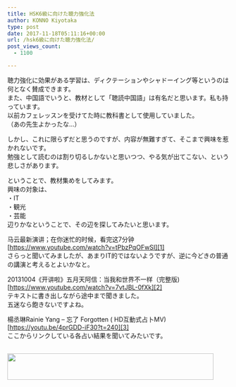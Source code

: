 ```yaml
---
title: HSK6級に向けた聴力強化法
author: KONNO Kiyotaka
type: post
date: 2017-11-18T05:11:16+00:00
url: /hsk6級に向けた聴力強化法/
post_views_count:
  - 1100

---
```

聴力強化に効果がある学習は、ディクテーションやシャドーイング等というのは何となく賛成できます。  
また、中国語でいうと、教材として「聴読中国語」は有名だと思います。私も持っています。  
以前カフェレッスンを受けてた時に教科書として使用していました。  
（あの先生よかったな…）

しかし、これに限らずだと思うのですが、内容が無難すぎて、そこまで興味を惹かれないです。  
勉強として読むのは割り切るしかないと思いつつ、やる気が出てこない、という悲しさがあります。

ということで、教材集めをしてみます。  
興味の対象は、  
・IT  
・観光  
・芸能  
辺りかなということで、その辺を探してみたいと思います。

马云最新演讲；在你迷忙的时候，看完这7分钟  
[https://www.youtube.com/watch?v=tPbzPqOFwSI][1]  
さらっと聞いてみましたが、あまりIT的ではないようですが、逆に今どきの普通の講演と考えるとよいかなと。

20131004《开讲啦》五月天阿信：当我和世界不一样（完整版)  
[https://www.youtube.com/watch?v=7vtJBL-0fXk][2]  
テキストに書き出しながら途中まで聞きました。  
五迷なら飽きないですよね。

楊丞琳Rainie Yang &#8211; 忘了 Forgotten ( HD互動式占卜MV)  
[https://youtu.be/4prGDD-iF30?t=240][3]  
ここからリンクしている各占い結果を聞いてみたいです。





<a href="https://px.a8.net/svt/ejp?a8mat=2TVF46+G69ZYA+1OGE+63WO1" target="_blank" rel="nofollow"><br /> <img width="468" height="60" alt="" src="https://www25.a8.net/svt/bgt?aid=171107142978&wid=003&eno=01&mid=s00000007835001026000&mc=1" border="0" /></a>  
<img width="1" height="1" alt="" src="https://i2.wp.com/www12.a8.net/0.gif?resize=1%2C1&#038;ssl=1" border="0" data-recalc-dims="1" />

 [1]: https://www.youtube.com/watch?v=tPbzPqOFwSI "https://www.youtube.com/watch?v=tPbzPqOFwSI"
 [2]: https://www.youtube.com/watch?v=7vtJBL-0fXk "https://www.youtube.com/watch?v=7vtJBL-0fXk"
 [3]: https://youtu.be/4prGDD-iF30?t=240 "https://youtu.be/4prGDD-iF30?t=240"
